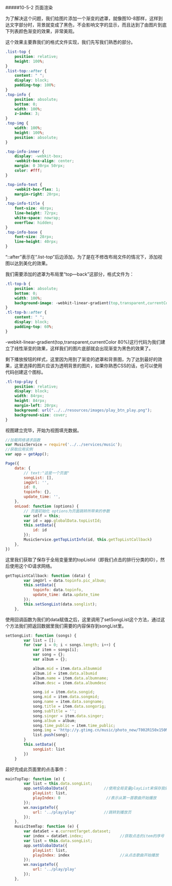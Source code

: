 #####10-5-2 页面渲染

为了解决这个问题，我们给图片添加一个渐变的遮罩，就像图10-8那样，这样到达文字部分时，背景就变成了黑色，不会影响文字的显示，而且达到了由图片到底下列表颜色渐变的效果，非常美观。

这个效果主要靠我们的格式文件实现，我们先写我们熟悉的部分。

```css
.list-top {
    position: relative;
    height: 100%;
}
.list-top::after {          
    content: " ";
    display: block;
    padding-top: 100%;
}
.top-info {
    position: absolute;
    bottom: 0;
    width: 100%;
    z-index: 3;
}
.top-img {
    width: 100%;
    height: 100%;
    position: absolute;
}

.top-info-inner {
    display: -webkit-box;
    -webkit-box-align: center;
    margin: 0 30rpx 50rpx;
    color: #fff;
}

.top-info-text {
    -webkit-box-flex: 1;
    margin-right: 20rpx;
}
.top-info-title {
    font-size: 48rpx;
    line-height: 72rpx;
    white-space: nowrap;
    overflow: hidden;
}
.top-info-base {
    font-size: 28rpx;
    line-height: 40rpx;
}
```
“::after”表示在“.list-top”后边添加，为了是在不修改布局文件的情况下，添加视图以达到美化的效果。

我们需要添加的遮罩为布局里“top—back”这部分，格式文件为：
```css
.tl-top-b {
    position: absolute;
    bottom: 0;
    width: 100%;
    background-image: -webkit-linear-gradient(top,transparent,currentColor 80%);
}
.tl-top-b::after {
    content: " ";
    display: block;
    padding-top: 60%;
}
```
-webkit-linear-gradient(top,transparent,currentColor 80%)这行代码为我们建立了线性渐变的效果，这样我们的图片底部就会出现渐变为黑色的效果了。

剩下播放按钮的样式，这里因为用到了渐变的遮罩和背景图，为了达到最好的效果，这里选择的图片应该为透明背景的图片，如果你熟悉CSS的话，也可以使用代码创建这个图标。

```css
.tl-top-play {
    position: relative;
    display: block;
    width: 84rpx;
    height: 84rpx;
    margin-left: 20rpx;
    background: url("../../resources/images/play_btn_play.png");
    background-size: cover;
}
```
视图建立完毕，开始为视图填充数据。

```js
//加载网络请求函数
var MusicService = require('../../services/music');
//获取应用实例
var app = getApp();

Page({
    data: {
        // text:"这是一个页面"
        songList: [],
        imgUrl: '',
        id: 0,
        topinfo: {},
        update_time: '',
    },
    onLoad: function (options) {
        // 页面初始化 options为页面跳转所带来的参数
        var self = this;
        var id = app.globalData.topListId;
        this.setData({
            id: id
        });
        MusicService.getTopListInfo(id, this.getTopListCallback)
    },
})
```
这里我们获取了保存于全局变量里的topListId（即我们点击的排行分类的ID），然后使用这个ID请求网络。

```js
getTopListCallback: function (data) {
        var imgUrl = data.topinfo.pic_album;
        this.setData({
            topinfo: data.topinfo,
            update_time: data.update_time
        });
        this.setSongList(data.songlist);
    },
```
使用回调函数为我们的data赋值之后，这里调用了setSongList这个方法，通过这个方法我们把返回数据里我们需要的内容保存到songList里。

```js
setSongList: function (songs) {
        var list = [];
        for (var i = 0; i < songs.length; i++) {
            var item = songs[i];
            var song = {};
            var album = {};

            album.mid = item.data.albummid
            album.id = item.data.albumid
            album.name = item.data.albumname;
            album.desc = item.data.albumdesc

            song.id = item.data.songid;
            song.mid = item.data.songmid;
            song.name = item.data.songname;
            song.title = item.data.songorig;
            song.subTitle = '';
            song.singer = item.data.singer;
            song.album = album;
            song.time_public = item.time_public;
            song.img = 'http://y.gtimg.cn/music/photo_new/T002R150x150M000' + album.mid + '.jpg?max_age=2592000'
            list.push(song);
        }
        this.setData({
            songList: list
        })
    }
```
最好完成此页面里的点击事件：

```js
mainTopTap: function (e) {
        var list = this.data.songList;
        app.setGlobalData({                //使用全局变量playList来保存我们当前的list
            playList: list,
            playIndex: 0                    //表示从第一首歌曲开始播放
        });
        wx.navigateTo({
            url: '../play/play'            //跳转到播放页
        });
    },
    musicItemTap: function (e) {
        var dataSet = e.currentTarget.dataset;
        var index = dataSet.index;                //获取点击的item的序号
        var list = this.data.songList;
        app.setGlobalData({
            playList: list,
            playIndex: index                      //从点击歌曲开始播放
        });
        wx.navigateTo({
            url: '../play/play'
        });
    },
```